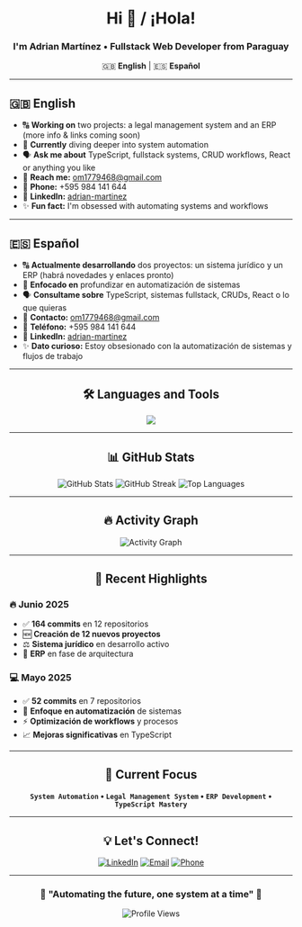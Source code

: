 <div align="center">

# Hi 👋 / ¡Hola!

### I'm Adrian Martínez • Fullstack Web Developer from Paraguay

🇬🇧 **English** | 🇪🇸 **Español**

</div>

---

## 🇬🇧 **English**

- 🔠 **Working on** two projects: a legal management system and an ERP (more info & links coming soon)
- 🌱 **Currently** diving deeper into system automation
- 🗣️ **Ask me about** TypeScript, fullstack systems, CRUD workflows, React or anything you like
- 📧 **Reach me:** om1779468@gmail.com
- 📱 **Phone:** +595 984 141 644
- 🔗 **LinkedIn:** [adrian-martinez](https://www.linkedin.com/in/adrian-martinez)
- ✨ **Fun fact:** I'm obsessed with automating systems and workflows

---

## 🇪🇸 **Español**

- 🔠 **Actualmente desarrollando** dos proyectos: un sistema jurídico y un ERP (habrá novedades y enlaces pronto)
- 🌱 **Enfocado en** profundizar en automatización de sistemas
- 🗣️ **Consultame sobre** TypeScript, sistemas fullstack, CRUDs, React o lo que quieras
- 📧 **Contacto:** om1779468@gmail.com
- 📱 **Teléfono:** +595 984 141 644
- 🔗 **LinkedIn:** [adrian-martinez](https://www.linkedin.com/in/adrian-martinez)
- ✨ **Dato curioso:** Estoy obsesionado con la automatización de sistemas y flujos de trabajo

---

<div align="center">

## 🛠️ **Languages and Tools**

<img src="https://skillicons.dev/icons?i=js,ts,react,nodejs,express,postgres,sqlite,reactnative,html,css,tailwind,github,vscode&theme=dark" />

</div>

---

<div align="center">

## 📊 **GitHub Stats**

<img src="https://github-readme-stats.vercel.app/api?username=VarDevCoder&show_icons=true&theme=radical&hide_border=true&bg_color=0d1117&title_color=ff6b6b&icon_color=ff6b6b&text_color=ffffff" alt="GitHub Stats" />

<img src="https://github-readme-streak-stats.herokuapp.com/?user=VarDevCoder&theme=radical&hide_border=true&background=0d1117&stroke=ff6b6b&ring=ff6b6b&fire=ff6b6b&currStreakLabel=ffffff" alt="GitHub Streak" />

<img src="https://github-readme-stats.vercel.app/api/top-langs/?username=VarDevCoder&layout=compact&theme=radical&hide_border=true&bg_color=0d1117&title_color=ff6b6b&text_color=ffffff" alt="Top Languages" />

</div>

---

<div align="center">

## 🔥 **Activity Graph**

<img src="https://github-readme-activity-graph.vercel.app/graph?username=VarDevCoder&bg_color=0d1117&color=ff6b6b&line=ff6b6b&point=ffffff&area=true&hide_border=true&custom_title=Adrian's%20Activity%20Graph" alt="Activity Graph" />

</div>

---

<div align="center">

## 🚀 **Recent Highlights**

</div>

### **🔥 Junio 2025**
- ✅ **164 commits** en 12 repositorios
- 🆕 **Creación de 12 nuevos proyectos**
- ⚖️ **Sistema jurídico** en desarrollo activo
- 🏢 **ERP** en fase de arquitectura

### **💻 Mayo 2025**
- ✅ **52 commits** en 7 repositorios
- 🤖 **Enfoque en automatización** de sistemas
- ⚡ **Optimización de workflows** y procesos
- 📈 **Mejoras significativas** en TypeScript

---

<div align="center">

## 🎯 **Current Focus**

**`System Automation` • `Legal Management System` • `ERP Development` • `TypeScript Mastery`**

</div>

---

<div align="center">

## 💡 **Let's Connect!**

[![LinkedIn](https://img.shields.io/badge/LinkedIn-0077B5?style=for-the-badge&logo=linkedin&logoColor=white)](https://www.linkedin.com/in/adrian-martinez)
[![Email](https://img.shields.io/badge/Email-D14836?style=for-the-badge&logo=gmail&logoColor=white)](mailto:om1779468@gmail.com)
[![Phone](https://img.shields.io/badge/Phone-25D366?style=for-the-badge&logo=whatsapp&logoColor=white)](tel:+595984141644)

</div>

---

<div align="center">

### 🌟 **"Automating the future, one system at a time"** 🌟

<img src="https://komarev.com/ghpvc/?username=VarDevCoder&label=Profile%20Views&color=ff6b6b&style=flat-square" alt="Profile Views" />

</div>
